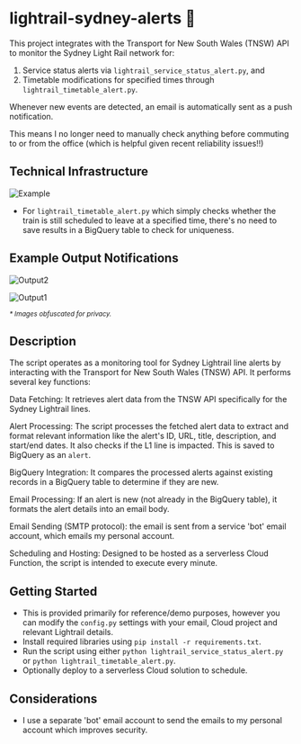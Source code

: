 # lightrail-sydney-alerts 🚃
This project integrates with the Transport for New South Wales (TNSW) API to monitor the Sydney Light Rail network for:
1) Service status alerts via `lightrail_service_status_alert.py`, and 
2) Timetable modifications for specified times through `lightrail_timetable_alert.py`.

Whenever new events are detected, an email is automatically sent as a push notification.

This means I no longer need to manually check anything before commuting to or from the office (which is helpful given recent reliability issues!!)

## Technical Infrastructure 
![Example](https://github.com/jo12no/lightrail-sydney-alerts/assets/19522573/54ff096a-902e-4fce-8c3b-3923377c1ada)
* For `lightrail_timetable_alert.py` which simply checks whether the train is still scheduled to leave at a specified time, there's no need to save results in a BigQuery table to check for uniqueness. 

## Example Output Notifications  
![Output2](https://github.com/jo12no/lightrail-sydney-alerts/assets/19522573/819841a1-8ba7-475b-aed3-7c4ddc42786c)

![Output1](https://github.com/jo12no/lightrail-sydney-alerts/assets/19522573/bc4782cf-f1b6-47fa-aa04-a4a5e18c42a7)


<sup>_* Images obfuscated for privacy._</sup>

## Description 
The script operates as a monitoring tool for Sydney Lightrail line alerts by interacting with the Transport for New South Wales (TNSW) API. It performs several key functions:

Data Fetching: It retrieves alert data from the TNSW API specifically for the Sydney Lightrail lines.

Alert Processing: The script processes the fetched alert data to extract and format relevant information like the alert's ID, URL, title, description, and start/end dates. It also checks if the L1 line is impacted. This is saved to BigQuery as an `alert`. 

BigQuery Integration: It compares the processed alerts against existing records in a BigQuery table to determine if they are new.

Email Processing: If an alert is new (not already in the BigQuery table), it formats the alert details into an email body.

Email Sending (SMTP protocol): the email is sent from a service 'bot' email account, which emails my personal account. 

Scheduling and Hosting: Designed to be hosted as a serverless Cloud Function, the script is intended to execute every minute.

## Getting Started
* This is provided primarily for reference/demo purposes, however you can modify the `config.py` settings with your email, Cloud project and relevant Lightrail details. 
* Install required libraries using `pip install -r requirements.txt`.
* Run the script using either `python lightrail_service_status_alert.py` or `python lightrail_timetable_alert.py`.
* Optionally deploy to a serverless Cloud solution to schedule. 

## Considerations
* I use a separate 'bot' email account to send the emails to my personal account which improves security. 
